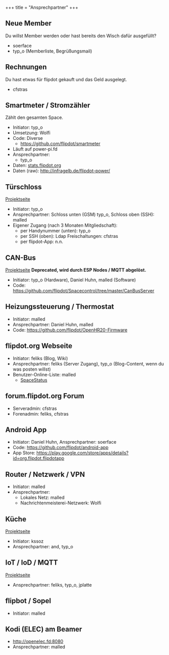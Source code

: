 +++
title = "Ansprechpartner"
+++

## Neue Member

Du willst Member werden oder hast bereits den Wisch dafür ausgefüllt?

- soerface
- typ_o (Memberliste, Begrüßungsmail)

## Rechnungen

Du hast etwas für flipdot gekauft und das Geld ausgelegt.

- cfstras

## Smartmeter / Stromzähler

Zählt den gesamten Space.

- Initiator: typ_o
- Umsetzung: Wolfi
- Code: Diverse
  - <https://github.com/flipdot/smartmeter>
- Läuft auf power-pi.fd
- Ansprechpartner:
  - typ_o
- Daten:
  [stats.flipdot.org](https://stats.flipdot.org/d/000000004/power-consumption?orgId=1)
- Daten (raw): <http://infragelb.de/flipdot-power/>

## Türschloss

[Projektseite](/projekte/tür/)

- Initiator: typ_o
- Ansprechpartner: Schloss unten (GSM) typ_o, Schloss oben (SSH): malled
- Eigener Zugang (nach 3 Monaten Mitgliedschaft):
  - per Handynummer (unten): typ_o
  - per SSH (oben): Ldap Freischaltungen: cfstras
  - per flipdot-App: n.n.

## CAN-Bus

[Projektseite](/projekte/canberry/) **Deprecated, wird durch
ESP Nodes / MQTT abgelöst.**

- Initiator: typ_o (Hardware), Daniel Huhn, malled (Software)
- Code: <https://github.com/flipdot/Spacecontrol/tree/master/CanBusServer>

## Heizungssteuerung / Thermostat

- Initiator: malled
- Ansprechpartner: Daniel Huhn, malled
- Code: <https://github.com/flipdot/OpenHR20-Firmware>

## flipdot.org Webseite

- Initiator: feliks (Blog, Wiki)
- Ansprechpartner: feliks (Server Zugang), typ_o (Blog-Content, wenn
  du was posten willst)
- Benutzer-Online-Liste: malled
  - [SpaceStatus](Doku/SpaceStatus)

## forum.flipdot.org Forum

- Serveradmin: cfstras
- Forenadmin: feliks, cfstras

## Android App

- Initiator: Daniel Huhn, Ansprechpartner: soerface
- Code: <https://github.com/flipdot/android-app>
- App Store:
  <https://play.google.com/store/apps/details?id=org.flipdot.flipdotapp>

## Router / Netzwerk / VPN

- Initiator: malled
- Ansprechpartner:
  - Lokales Netz: malled
  - Nachrichtenmeisterei-Netzwerk: Wolfi

## Küche

[Projektseite](/projekte/küche/)

- Initiator: kssoz
- Ansprechpartner: and, typ_o

## IoT / IoD / MQTT

[Projektseite](/projekte/iot/)

- Ansprechpartner: feliks, typ_o, jplatte

## flipbot / Sopel

- Initiator: malled

## Kodi (ELEC) am Beamer

- <http://openelec.fd:8080>
- Ansprechpartner: malled
